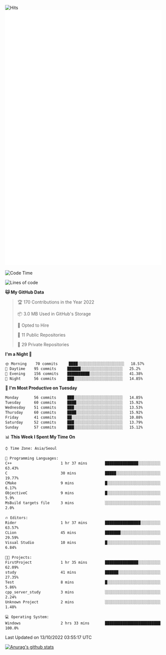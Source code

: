 ![Hits](https://hits.seeyoufarm.com/api/count/incr/badge.svg?url=https%3A%2F%2Fgithub.com%2Fkokose1234&count_bg=%2379C83D&title_bg=%23555555&icon=apple.svg&icon_color=%23E7E7E7&title=hits&edge_flat=false)
<br/>
![Metrics](https://github.com/kokose1234/kokose1234/blob/main/github-metrics.svg)

<!--START_SECTION:waka-->
![Code Time](http://img.shields.io/badge/Code%20Time-699%20hrs%2025%20mins-blue)

![Lines of code](https://img.shields.io/badge/From%20Hello%20World%20I%27ve%20Written-901%20Thousand%20lines%20of%20code-blue)

**🐱 My GitHub Data** 

> 🏆 170 Contributions in the Year 2022
 > 
> 📦 3.0 MB Used in GitHub's Storage 
 > 
> 💼 Opted to Hire
 > 
> 📜 11 Public Repositories 
 > 
> 🔑 29 Private Repositories  
 > 
**I'm a Night 🦉** 

```text
🌞 Morning    70 commits     ████░░░░░░░░░░░░░░░░░░░░░   18.57% 
🌆 Daytime    95 commits     ██████░░░░░░░░░░░░░░░░░░░   25.2% 
🌃 Evening    156 commits    ██████████░░░░░░░░░░░░░░░   41.38% 
🌙 Night      56 commits     ███░░░░░░░░░░░░░░░░░░░░░░   14.85%

```
📅 **I'm Most Productive on Tuesday** 

```text
Monday       56 commits     ███░░░░░░░░░░░░░░░░░░░░░░   14.85% 
Tuesday      60 commits     ████░░░░░░░░░░░░░░░░░░░░░   15.92% 
Wednesday    51 commits     ███░░░░░░░░░░░░░░░░░░░░░░   13.53% 
Thursday     60 commits     ████░░░░░░░░░░░░░░░░░░░░░   15.92% 
Friday       41 commits     ██░░░░░░░░░░░░░░░░░░░░░░░   10.88% 
Saturday     52 commits     ███░░░░░░░░░░░░░░░░░░░░░░   13.79% 
Sunday       57 commits     ███░░░░░░░░░░░░░░░░░░░░░░   15.12%

```


📊 **This Week I Spent My Time On** 

```text
⌚︎ Time Zone: Asia/Seoul

💬 Programming Languages: 
C++                      1 hr 37 mins        ███████████████░░░░░░░░░░   63.43% 
C                        30 mins             █████░░░░░░░░░░░░░░░░░░░░   19.77% 
CMake                    9 mins              █░░░░░░░░░░░░░░░░░░░░░░░░   6.17% 
ObjectiveC               9 mins              █░░░░░░░░░░░░░░░░░░░░░░░░   5.9% 
MsBuild targets file     3 mins              ░░░░░░░░░░░░░░░░░░░░░░░░░   2.0%

🔥 Editors: 
Rider                    1 hr 37 mins        ████████████████░░░░░░░░░   63.57% 
CLion                    45 mins             ███████░░░░░░░░░░░░░░░░░░   29.59% 
Visual Studio            10 mins             █░░░░░░░░░░░░░░░░░░░░░░░░   6.84%

🐱‍💻 Projects: 
FirstProject             1 hr 35 mins        ███████████████░░░░░░░░░░   62.09% 
study                    41 mins             ██████░░░░░░░░░░░░░░░░░░░   27.35% 
Test                     8 mins              █░░░░░░░░░░░░░░░░░░░░░░░░   5.86% 
cpp_server_study         3 mins              ░░░░░░░░░░░░░░░░░░░░░░░░░   2.24% 
Unknown Project          2 mins              ░░░░░░░░░░░░░░░░░░░░░░░░░   1.48%

💻 Operating System: 
Windows                  2 hrs 33 mins       █████████████████████████   100.0%

```


 Last Updated on 13/10/2022 03:55:17 UTC
<!--END_SECTION:waka-->

[![Anurag's github stats](https://github-readme-stats.vercel.app/api?username=kokose1234&theme=dracula)](https://github.com/anuraghazra/github-readme-stats)



	
